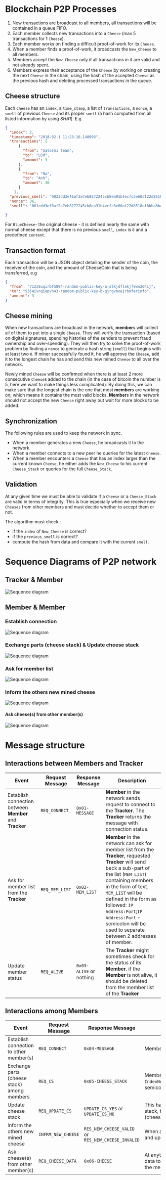 
# Blockchain P2P Processes

1. New transactions are broadcast to all members, all transactions will be contained in a queue FIFO.
2. Each member collects new transactions into a `Cheese` (max 5 transactions for 1 `Cheese`).
3. Each member works on finding a difficult proof-of-work for its `Cheese`.
4. When a member finds a proof-of-work, it broadcasts the `New_Cheese` to all members.
5. Members accept the `New_Cheese` only if all transactions in it are valid and not already spent.
6. Members express their acceptance of the `Cheese` by working on creating the next `Cheese` in the chain, using the hash of the accepted `Cheese` as the previous hash and deleting processed transactions in the queue. 


## Cheese structure
Each `Cheese` has an `index`, a `time_stamp`, a list of `transactions`, a `nonce`,  a `smell` of previous `Cheese` and its proper `smell` (a hash computed from all listed information by using *SHA1*). E.g
```json
{
  "index": 2,
  "timestamp": "2018-02-1 11:23:10.140996",
  "transactions": [
      {
        "from": "Satoshi team",
        "to": "UJM",
        "amount": 3
      },
      {        
        "from": "Na",
        "to": "Anh",
        "amount": 30
      }
    ],
  "previous_smell": "0023dd3ef6af2e7eb8272245cb8ea91b4ecfc3e60af22d8518ef0bba8b4a6b22",
  "nonce": 36,
  "smell": "001edd3ef6af2e7eb8272245cb8ea91b4ecfc3e60af22d8518ef0bba8b4a6b18"
  
}
```
For `BlueCheese`- the original cheese - it is defined nearly the same with normal cheese except that there is no previous `smell`, `index` is `0` and a predefined `content`.

## Transaction format
Each transaction will be a JSON object detailing the sender of the coin, the receiver of the coin, and the amount of CheeseCoin that is being transferred, e.g
```json
{
  "from": "71238uqirbfh894-random-public-key-a-alkjdflakjfewn204ij",
  "to": "93j4ivnqiopvh43-random-public-key-b-qjrgvnoeirbnferinfo",
  "amount": 3
}
```

## Cheese mining
When new transactions are broadcast in the network, **member**s will collect all of them to put into a single `Cheese`. They will verify the transaction (based on digital signatures, spending histories of the senders to prevent fraud ownership and over-spending). They will then try to solve the proof-of-work problem by finding a `nonce` to generate a hash string (`smell`) that begins with at least two `0`. If miner successfully found it,  he will approve the `Cheese`, add it to the longest chain he has and send this new mined `Cheese` to all over the network.

Newly mined `Cheese` will be confirmed when there is at least 2 more consecutive `Cheese`s added to the chain (in the case of bitcoin the number is 5, here we want to make things less complicated). By doing this, we can make sure that the longest chain is the one that most **member**s are working on, which means it contains the most valid blocks. **Member**s in the network should not accept the new `Cheese` right away but wait for more blocks to be added.

## Synchronization
The following rules are used to keep the network in sync.
- When a member generates a new `Cheese`, he broadcasts it to the network.
- When a member connects to a new peer he queries for the latest `Cheese`.
- When a member encounters a `Cheese` that has an index larger than the current known `Cheese`,  he either adds the `New_Cheese` to his current `Cheese_Stack` or queries for the full `Cheese_Stack`.


## Validation
At any given time we must be able to validate if a `Cheese` or a `Cheese_Stack` are valid in terms of integrity. This is true especially when we receive new `Cheeses` from other members and must decide whether to accept them or not.

The algorithm must check :
 - if the `index` of `New_Cheese` is correct?
 - if the `previous_smell` is correct?
 - compute the hash from data and compare it with the current `smell`.
 

# Sequence Diagrams of P2P network

## Tracker & Member 
![Sequence diagram](./img/Member_Tracker.PNG)


## Member & Member 

### Establish connection
![Sequence diagram](./img/connection.PNG)

### Exchange parts (cheese stack) & Update cheese stack
![Sequence diagram](./img/exchange.PNG)
### Ask for member list
![Sequence diagram](./img/memberlist.PNG)

### Inform the others new mined cheese
![Sequence diagram](./img/newblock.PNG)
#### Ask cheese(s) from other member(s)
![Sequence diagram](./img/askCheese.PNG)

# Message structure
## Interactions between Members and Tracker
| Event | Request Message | Response Message | Description |
|---|---|---|---|
| Establish connection between **Member** and **Tracker** |`REQ_CONNECT`  |`0x01-MESSAGE` |**Member** in the network sends request to connect to the **Tracker**. The **Tracker** returns the message with connection status.|
| Ask for member list from the **Tracker** | `REQ_MEM_LIST` |`0x02-MEM_LIST`|**Member** in the network can ask for member list from the **Tracker**, requested **Tracker** will send back a sub-part of the list (`MEM_LIST`) containing members in the form of text. `MEM_LIST` will be defined in the form as followed: `IP Address:Port`;`IP Address:Port` - semicolon will be used to separate between 2 addresses of member.|
| Update member status | `REQ_ALIVE` | `0x03-ALIVE` or nothing| The **Tracker** might sometimes check for the status of its **Member**. if the **Member** is not alive, it should be deleted from the member list of the **Tracker**|

## Interactions among Members

| Event | Request Message | Response Message | Description |
|---|---|---|---|
| Establish connection to other member(s) |`REQ_CONNECT`  |`0x04-MESSAGE`|Member in the network sends request to connect to other member(s) in the net work. The requested member returns the message with connection status.|
| Exchange parts (cheese stack) among members | `REQ_CS` |`0x05-CHEESE_STACK`|Members in the network may send request to ask for cheese stack from the others. The received list (`DATA`) will be defined as in followed format: `IndexNumber,TimeStamp,TransactionDetails(sender,recipient,amount),ParentSmell,Nonce,Smell`;`IndexNumber,TimeStamp,TransactionDetails(sender,recipient,amount),ParentSmell,Nonce,Smell`- semicolon will be used to separate between 2 blocks. The length of the list depends on the number of cheese blocks that member is storing.|
| Update cheese stack | `REQ_UPDATE_CS` | `UPDATE_CS_YES` or `UPDATE_CS_NO`|This happens after the member sent request to ask for cheese stacks from the others. After checking the received cheese stacks from the others, if any of them doesn't get the longest cheese stack, they will receive request to update their current cheese stack with longest cheese stack (`DATA`). Member may or may not accept to this proposal. `DATA` format is defined as in "Exchange parts (cheese stack) among members"|
| Inform the others new mined cheese | `INFRM_NEW_CHEESE` |`RES_NEW_CHEESE_VALID` or `RES_NEW_CHEESE_INVALID`| When a member successfully mined a new cheese block, he will broadcast this to the network. Other members will check for the validity of the new block and send back the response to the miner and update their copy of the chain if new block is considered valid. `DATA` is defined as followed: `Sender,Recipient,Amount`|
| Ask cheese(s) from other member(s) | `REQ_CHEESE_DATA` | `0x06-CHEESE`| At anytime member in the network can send request to ask for cheese from the others. If the receiver agrees to the request, he will send a response with acceptance and broadcast the transaction data to the network (`RES_CHEESE_DATA`). If he rejects the request, a rejection message will be sent to the requestor. `DATA` is defined as in "Ask cheese(s) from other member(s)", the sender here is the member who receives the request (is being asked to send cheese), the recipient is the requestor of the request.|

